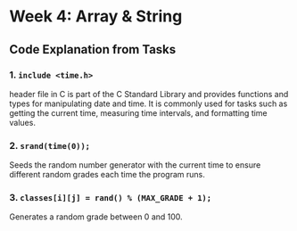 # Week 4: **Array & String**

## **Code Explanation from Tasks**  

### 1. **`include <time.h>`**
header file in C is part of the C Standard Library and provides functions and types for manipulating date and time. It is commonly used for tasks such as getting the current time, measuring time intervals, and formatting time values.

### 2. **`srand(time(0));`** 
Seeds the random number generator with the current time to ensure different random grades each time the program runs.

### 3. **`classes[i][j] = rand() % (MAX_GRADE + 1);`** 
Generates a random grade between 0 and 100.
